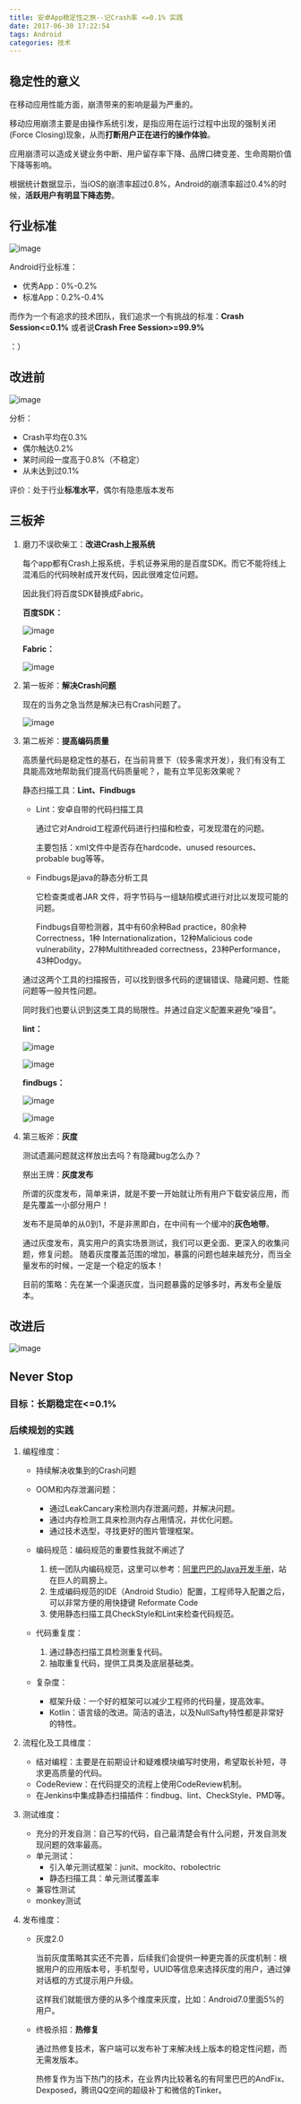 ```yaml
---
title: 安卓App稳定性之旅--记Crash率 <=0.1% 实践
date: 2017-06-30 17:22:54
tags: Android
categories: 技术
---
```


## 稳定性的意义

在移动应用性能方面，崩溃带来的影响是最为严重的。

移动应用崩溃主要是由操作系统引发，是指应用在运行过程中出现的强制关闭(Force Closing)现象，从而**打断用户正在进行的操作体验**。

应用崩溃可以造成关键业务中断、用户留存率下降、品牌口碑变差、生命周期价值下降等影响。

根据统计数据显示，当iOS的崩溃率超过0.8%，Android的崩溃率超过0.4%的时候，**活跃用户有明显下降态势**。

<!--more-->

## 行业标准

![image](http://note.youdao.com/yws/api/personal/file/WEBcc64e9363f64d985f70ca7780f050d79?method=download&shareKey=be787dc8894f561b5b893f37a58523f1)

Android行业标准：
- 优秀App：0%-0.2%
- 标准App：0.2%-0.4%

而作为一个有追求的技术团队，我们追求一个有挑战的标准：**Crash Session<=0.1%** 或者说**Crash Free Session>=99.9%**

：）

## 改进前

![image](http://note.youdao.com/yws/api/personal/file/WEBf1cddb3b83dc5bf4572e26b0a1d5af42?method=download&shareKey=6bf0a9a43857f91805c4a6d278c8a773)

分析：
- Crash平均在0.3%
- 偶尔触达0.2%
- 某时间段一度高于0.8%（不稳定）
- 从未达到过0.1%

评价：处于行业**标准水平**，偶尔有隐患版本发布

## 三板斧
1. 磨刀不误砍柴工：**改进Crash上报系统**

    每个app都有Crash上报系统，手机证券采用的是百度SDK。而它不能将线上混淆后的代码映射成开发代码，因此很难定位问题。
    
    因此我们将百度SDK替换成Fabric。
    
    **百度SDK：**
    
    ![image](http://note.youdao.com/yws/api/personal/file/WEBa60ce6119597963e51236f20fde798e8?method=download&shareKey=a99cc3ebb50c3d8d1f1eaf624d613441)

    **Fabric：**
    
    ![image](http://note.youdao.com/yws/api/personal/file/WEB58122efe362532c7cb71cf301cf5a9cc?method=download&shareKey=9af5e900d350cc416c0391014388bb4c)

2. 第一板斧：**解决Crash问题**

    现在的当务之急当然是解决已有Crash问题了。
    
    ![image](http://note.youdao.com/yws/api/personal/file/WEBfa9c50014addfa509e1f0dcf0eb39c09?method=download&shareKey=6fa779722ab01350532c1c69f7a7c813)
    
3. 第二板斧：**提高编码质量**

    高质量代码是稳定性的基石，在当前背景下（较多需求开发），我们有没有工具能高效地帮助我们提高代码质量呢？，能有立竿见影效果呢？
    
    静态扫描工具：**Lint、Findbugs**
    
    - Lint：安卓自带的代码扫描工具
    
        通过它对Android工程源代码进行扫描和检查，可发现潜在的问题。
        
        主要包括：xml文件中是否存在hardcode、unused resources、probable bug等等。
    
    - Findbugs是java的静态分析工具
    
        它检查类或者JAR 文件，将字节码与一组缺陷模式进行对比以发现可能的问题。
    
        Findbugs自带检测器，其中有60余种Bad practice，80余种Correctness，1种 Internationalization，12种Malicious code vulnerability，27种Multithreaded correctness，23种Performance，43种Dodgy。
    
    通过这两个工具的扫描报告，可以找到很多代码的逻辑错误、隐藏问题、性能问题等一般共性问题。
    
    同时我们也要认识到这类工具的局限性。并通过自定义配置来避免“噪音”。
    
    **lint：**
    
    ![image](http://note.youdao.com/yws/api/personal/file/WEB9c22cbfb40a568b916ea258117c0140f?method=download&shareKey=9f3a2b88fa71ceefc272115bf22ed6ae)
    
    ![image](http://note.youdao.com/yws/api/personal/file/WEB101924f1bfb7ccc13ce60ed40668a997?method=download&shareKey=8ceaddfc025d94f3435a8eab104c47d5)
    
    **findbugs：**
    
    ![image](http://note.youdao.com/yws/api/personal/file/WEBb73094bf41894994d06404c19fa85686?method=download&shareKey=2c84acec973e684643bc504f96165389)
    
    ![image](http://note.youdao.com/yws/api/personal/file/WEB3e479ac09f87d7ea64bc05f14fcd0338?method=download&shareKey=ae3c0ea97a59b8df3d952b41e29291c3)
    
4. 第三板斧：**灰度**

    测试遗漏问题就这样放出去吗？有隐藏bug怎么办？
    
    祭出王牌：**灰度发布**
    
    所谓的灰度发布，简单来讲，就是不要一开始就让所有用户下载安装应用，而是先覆盖一小部分用户！
    
    发布不是简单的从0到1，不是非黑即白，在中间有一个缓冲的**灰色地带**。
    
    通过灰度发布，真实用户的真实场景测试，我们可以更全面、更深入的收集问题，修复问题。
    随着灰度覆盖范围的增加，暴露的问题也越来越充分，而当全量发布的时候，一定是一个稳定的版本！
    
    目前的策略：先在某一个渠道灰度，当问题暴露的足够多时，再发布全量版本。

## 改进后

![image](http://note.youdao.com/yws/api/personal/file/WEB4e91928c6809c2b0cb92262d2edf8d1b?method=download&shareKey=f654fcd4535bc1d511f4cfb87f17e09b)

## Never Stop

### 目标：长期稳定在<=0.1%

### 后续规划的实践

1. 编程维度：
    
    - 持续解决收集到的Crash问题
    
    - OOM和内存泄漏问题：
        - 通过LeakCancary来检测内存泄漏问题，并解决问题。
        - 通过内存检测工具来检测内存占用情况，并优化问题。
        - 通过技术选型，寻找更好的图片管理框架。
    
    - 编码规范：编码规范的重要性我就不阐述了
        1. 统一团队内编码规范，这里可以参考：[阿里巴巴的Java开发手册](http://suo.im/43uTk5)，站在巨人的肩膀上。
        2. 生成编码规范的IDE（Android Studio）配置，工程师导入配置之后，可以非常方便的用快捷键 Reformate Code
        3. 使用静态扫描工具CheckStyle和Lint来检查代码规范。
    
    - 代码重复度：
        1. 通过静态扫描工具检测重复代码。
        2. 抽取重复代码，提供工具类及底层基础类。

    - 复杂度：
        - 框架升级：一个好的框架可以减少工程师的代码量，提高效率。
        - Kotlin：语言级的改进。简洁的语法，以及NullSafty特性都是非常好的特性。

2. 流程化及工具维度：
    - 结对编程：主要是在前期设计和疑难模块编写时使用，希望取长补短，寻求更高质量的代码。
    - CodeReview：在代码提交的流程上使用CodeReview机制。
    - 在Jenkins中集成静态扫描插件：findbug、lint、CheckStyle、PMD等。
    
3. 测试维度：
    - 充分的开发自测：自己写的代码，自己最清楚会有什么问题，开发自测发现问题的效率最高。
    - 单元测试：
        - 引入单元测试框架：junit、mockito、robolectric
        - 静态扫描工具：单元测试覆盖率
    - 兼容性测试
    - monkey测试
    
4. 发布维度：
    - 灰度2.0
    
        当前灰度策略其实还不完善，后续我们会提供一种更完善的灰度机制：根据用户的应用版本号，手机型号，UUID等信息来选择灰度的用户，通过弹对话框的方式提示用户升级。

        这样我们就能很方便的从多个维度来灰度，比如：Android7.0里面5%的用户。
    
    - 终极杀招：**热修复**
    
        通过热修复技术，客户端可以发布补丁来解决线上版本的稳定性问题，而无需发版本。
        
        热修复作为当下热门的技术，在业界内比较著名的有阿里巴巴的AndFix、Dexposed，腾讯QQ空间的超级补丁和微信的Tinker。